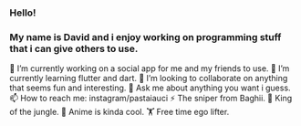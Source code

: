 ### Hello!
### My name is David and i enjoy working on programming stuff that i can give others to use.

🔭 I’m currently working on a social app for me and my friends to use.
🌱 I’m currently learning flutter and dart.
👯 I’m looking to collaborate on anything that seems fun and interesting.
💬 Ask me about anything  you want i guess.
📫 How to reach me: instagram/pastaiauci
⚡ The sniper from Baghii.
🌴 King of the jungle.
🍡 Anime is kinda cool.
🏋️ Free time ego lifter.

